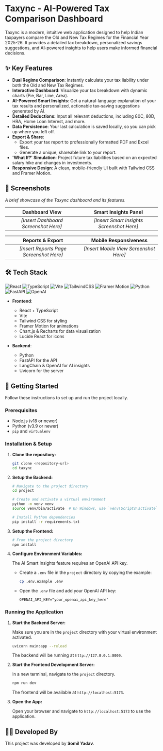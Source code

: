 # Taxync - AI-Powered Tax Comparison Dashboard

Taxync is a modern, intuitive web application designed to help Indian taxpayers compare the Old and New Tax Regimes for the Financial Year 2025-26. It provides a detailed tax breakdown, personalized savings suggestions, and AI-powered insights to help users make informed financial decisions.

## ✨ Key Features

- **Dual Regime Comparison**: Instantly calculate your tax liability under both the Old and New Tax Regimes.
- **Interactive Dashboard**: Visualize your tax breakdown with dynamic charts (Pie, Bar, Line, Area).
- **AI-Powered Smart Insights**: Get a natural-language explanation of your tax results and personalized, actionable tax-saving suggestions generated by AI.
- **Detailed Deductions**: Input all relevant deductions, including 80C, 80D, HRA, Home Loan Interest, and more.
- **Data Persistence**: Your last calculation is saved locally, so you can pick up where you left off.
- **Export & Share**:
  - Export your tax report to professionally formatted PDF and Excel files.
  - Generate a unique, shareable link to your report.
- **'What If?' Simulation**: Project future tax liabilities based on an expected salary hike and changes in investments.
- **Responsive Design**: A clean, mobile-friendly UI built with Tailwind CSS and Framer Motion.

## 📸 Screenshots

*A brief showcase of the Taxync dashboard and its features.*

| Dashboard View                                   | Smart Insights Panel                               |
| :----------------------------------------------: | :------------------------------------------------: |
| *[Insert Dashboard Screenshot Here]*              | *[Insert Smart Insights Screenshot Here]*           |

| Reports & Export                                 | Mobile Responsiveness                              |
| :----------------------------------------------: | :------------------------------------------------: |
| *[Insert Reports Page Screenshot Here]*          | *[Insert Mobile View Screenshot Here]*              |

## 🛠️ Tech Stack

![React](https://img.shields.io/badge/react-%2320232a.svg?style=for-the-badge&logo=react&logoColor=%2361DAFB)
![TypeScript](https://img.shields.io/badge/typescript-%23007ACC.svg?style=for-the-badge&logo=typescript&logoColor=white)
![Vite](https://img.shields.io/badge/vite-%23646CFF.svg?style=for-the-badge&logo=vite&logoColor=white)
![TailwindCSS](https://img.shields.io/badge/tailwindcss-%2338B2AC.svg?style=for-the-badge&logo=tailwind-css&logoColor=white)
![Framer Motion](https://img.shields.io/badge/Framer-Motion-black?style=for-the-badge&logo=framer&logoColor=blue)
![Python](https://img.shields.io/badge/python-3670A0?style=for-the-badge&logo=python&logoColor=ffdd54)
![FastAPI](https://img.shields.io/badge/FastAPI-005571?style=for-the-badge&logo=fastapi)
![OpenAI](https://img.shields.io/badge/OpenAI-412991?style=for-the-badge&logo=openai&logoColor=white)

- **Frontend**:
  - React + TypeScript
  - Vite
  - Tailwind CSS for styling
  - Framer Motion for animations
  - Chart.js & Recharts for data visualization
  - Lucide React for icons

- **Backend**:
  - Python
  - FastAPI for the API
  - LangChain & OpenAI for AI insights
  - Uvicorn for the server

## 🚀 Getting Started

Follow these instructions to set up and run the project locally.

### Prerequisites

- Node.js (v18 or newer)
- Python (v3.9 or newer)
- `pip` and `virtualenv`

### Installation & Setup

1.  **Clone the repository:**
    ```bash
    git clone <repository-url>
    cd taxync
    ```

2.  **Setup the Backend:**
    ```bash
    # Navigate to the project directory
    cd project

    # Create and activate a virtual environment
    python -m venv venv
    source venv/bin/activate  # On Windows, use `venv\Scripts\activate`

    # Install Python dependencies
    pip install -r requirements.txt
    ```

3.  **Setup the Frontend:**
    ```bash
    # From the project directory
    npm install
    ```

4.  **Configure Environment Variables:**

    The AI Smart Insights feature requires an OpenAI API key.

    - Create a `.env` file in the `project` directory by copying the example:
      ```bash
      cp .env.example .env
      ```
    - Open the `.env` file and add your OpenAI API key:
      ```
      OPENAI_API_KEY="your_openai_api_key_here"
      ```

### Running the Application

1.  **Start the Backend Server:**

    Make sure you are in the `project` directory with your virtual environment activated.
    ```bash
    uvicorn main:app --reload
    ```
    The backend will be running at `http://127.0.0.1:8000`.

2.  **Start the Frontend Development Server:**

    In a new terminal, navigate to the `project` directory.
    ```bash
    npm run dev
    ```
    The frontend will be available at `http://localhost:5173`.

3.  **Open the App:**

    Open your browser and navigate to `http://localhost:5173` to use the application.

## 👨‍💻 Developed By

This project was developed by **Somil Yadav**.
